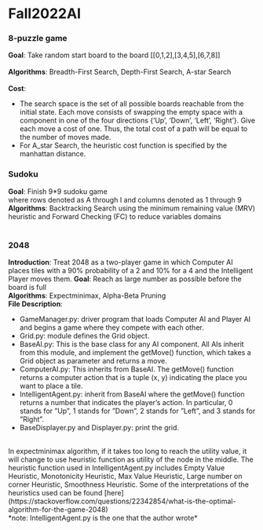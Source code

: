# Fall2022AI
### 8-puzzle game
**Goal**: Take random start board to the board [[0,1,2],[3,4,5],[6,7,8]] <br />
<br />
**Algorithms**: Breadth-First Search, Depth-First Search, A-star Search <br />
<br />
**Cost**: 
- The search space is the set of all possible boards reachable from the initial state. Each move consists of swapping the empty space with a component in one of the four directions {‘Up’, ‘Down’, ‘Left’, ‘Right’}. Give each move a cost of one. Thus, the total cost of a path will
be equal to the number of moves made. <br />
- For A_star Search, the heuristic cost function is specified by the manhattan distance.

### Sudoku
**Goal**: Finish 9*9 sudoku game <br /> where rows denoted as A through I and columns denoted as 1 through 9
<br />
**Algorithms**: Backtracking Search using the minimum remaining value (MRV) heuristic and Forward Checking (FC) to reduce variables domains<br />
<br />

### 2048
**Introduction**: Treat 2048 as a two-player game in which Computer AI places tiles with a 90% probability of a 2 and 10% for a 4 and the Intelligent Player moves them. 
**Goal**: Reach as large number as possible before the board is full
<br />
**Algorithms**: Expectminimax, Alpha-Beta Pruning <br />
**File Description**:<br />
- GameManager.py: driver program that loads Computer AI and Player AI and
begins a game where they compete with each other.
- Grid.py: module defines the Grid object.
- BaseAI.py: This is the base class for any AI component. All AIs inherit from this module, and
implement the getMove() function, which takes a Grid object as parameter and returns a move.
- ComputerAI.py: This inherits from BaseAI. The getMove() function returns a computer
action that is a tuple (x, y) indicating the place you want to place a tile.
- IntelligentAgent.py: inherit from BaseAI where the getMove() function returns a number that indicates the player’s action. In particular, 0 stands for ”Up”, 1 stands for ”Down”, 2 stands for ”Left”, and 3 stands for ”Right”. 
- BaseDisplayer.py and Displayer.py: print the grid.
<br />
In expectminimax algorithm, if it takes too long to reach the utility value, it will change to use heuristic function as utility of the node in the middle. The heuristic function used in IntelligentAgent.py includes Empty Value Heuristic, Monotonicity Heuristic, Max Value Heuristic, Large number on corner Heuristic, Smoothness Heuristic. Some of the interpretations of the heuristics used can be found 
[here](https://stackoverflow.com/questions/22342854/what-is-the-optimal-algorithm-for-the-game-2048) <br/>
*note: IntelligentAgent.py is the one that the author wrote*
